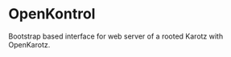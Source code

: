 OpenKontrol
==================

Bootstrap based interface for web server of a rooted Karotz with OpenKarotz.
